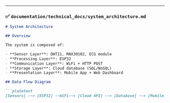 
---

### ✅ `documentation/technical_docs/system_architecture.md`
```markdown
# System Architecture

## Overview

The system is composed of:

- **Sensor Layer**: DHT11, MAX30102, ECG module
- **Processing Layer**: ESP32
- **Communication Layer**: WiFi + HTTP POST
- **Storage Layer**: Cloud database (SQL/NoSQL)
- **Presentation Layer**: Mobile App + Web Dashboard

## Data Flow Diagram

```plaintext
[Sensors] --> [ESP32] --WiFi--> [Cloud API] --> [Database] --> [Mobile App]
